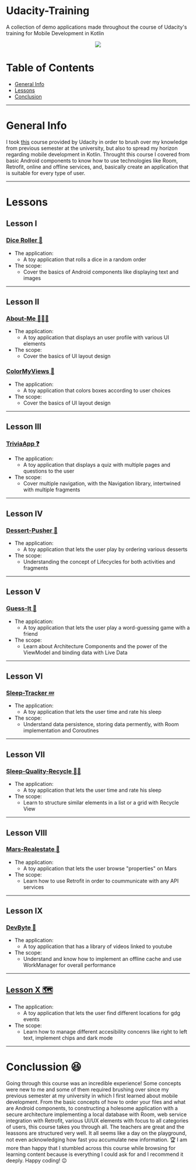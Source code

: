 # Udacity-Training
A collection of demo applications made throughout the course of Udacity's training for Mobile Development in Kotlin
<p align="center"> <img src="https://upload.wikimedia.org/wikipedia/commons/3/3b/Udacity_logo.png"> </p>

# Table of Contents
* [General Info](#general-info)
* [Lessons](#lessons)
* [Conclusion](#conclussion)

---
# General Info
I took [this](https://classroom.udacity.com/courses/ud9012) course provided by Udacity in order to brush over my knowledge from previous semester at the university, but also to spread my horizon regarding mobile development in Kotlin. Throught this course I covered from basic Android components to know how to use technologies like Room, Retrofit, online and offline services, and, basically create an application that is suitable for every type of user.

---
# Lessons

## Lesson I

### [Dice Roller 🎲](https://github.com/AndreiZavo/Dice-Roller)
* The application:
    * A toy application that rolls a dice in a random order
* The scope:
    * Cover the basics of Android components like displaying text and images

---
## Lesson II  

### [About-Me 🙎🏼‍♂️](https://github.com/AndreiZavo/About-Me)
* The application:
    * A toy application that displays an user profile with various UI elements
* The scope:
    * Cover the basics of UI layout design

### [ColorMyViews 🎨](https://github.com/AndreiZavo/ColorMyViews)
* The application:
    * A toy application that colors boxes according to user choices
* The scope:
    * Cover the basics of UI layout design

---
## Lesson III

### [TriviaApp ❓](https://github.com/AndreiZavo/TriviaApp)
* The application:
    * A toy application that displays a quiz with multiple pages and questions to the user
* The scope:
    * Cover multiple navigation, with the Navigation library, intertwined with multiple fragments 

---
## Lesson IV

### [Dessert-Pusher 🍰](https://github.com/AndreiZavo/Dessert-Pusher)
* The application:
    * A toy application that lets the user play by ordering various desserts
* The scope:
    * Understanding the concept of Lifecycles for both activities and fragments


---
## Lesson V

### [Guess-It 🔎](https://github.com/AndreiZavo/Guess-It)
* The application:
    * A toy application that lets the user play a word-guessing game with a friend
* The scope:
    * Learn about Architecture Components and the power of the ViewModel and binding data with Live Data

---
## Lesson VI

### [Sleep-Tracker 💤](https://github.com/AndreiZavo/Sleep-Tracker)
* The application:
    * A toy application that lets the user time and rate his sleep
* The scope:
    * Understand data persistence, storing data permently, with Room implementation and Coroutines

---
## Lesson VII

### [Sleep-Quality-Recycle 🛌🏼](https://github.com/AndreiZavo/Sleep-Quality-Recycle)
* The application:
    * A toy application that lets the user time and rate his sleep
* The scope:
    * Learn to structure similar elements in a list or a grid with Recycle View

---
## Lesson VIII

### [Mars-Realestate 🏡](https://github.com/AndreiZavo/Mars-Realestate)
* The application:
    * A toy application that lets the user browse "properties" on Mars
* The scope:
    * Learn how to use Retrofit in order to coummunicate with any API services

---
## Lesson IX

### [DevByte 🎩](https://github.com/AndreiZavo/DevByte)
* The application:
    * A toy application that has a library of videos linked to youtube
* The scope:
    * Understand and know how to implement an offline cache and use WorkManager for overall performance 

---
## [Lesson X 🗺](https://github.com/AndreiZavo/GDG-Finder)
* The application:
    * A toy application that lets the user find different locations for gdg events
* The scope:
    * Learn how to manage different accesibility concenrs like right to left text, implement chips and dark mode 
---
# Conclussion 😆
Going through this course was an incredible experience! Some concepts were new to me and some of them required brushing over since my previous semester at my university in which I first learned about mobile development. From the basic concepts of how to order your files and what are Android components, to constructing a holesome application with a secure architecture implementing a local database with Room, web service integration with Retrofit, various UI/UX elements with focus to all categories of users, this course takes you through all. The teachers are great and the leassons are structured very well. It all seems like a day on the playground, not even acknowledging how fast you accumulate new information. 🏆
I am more than happy that I stumbled across this course while browsing for learning content because is everything I could ask for and I recommend it deeply. Happy coding! 😉
